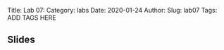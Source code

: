 Title: Lab 07:
Category: labs
Date: 2020-01-24
Author: 
Slug: lab07
Tags: ADD TAGS HERE


## Slides
<!-- - [PDF | Lecture 1: Description]({attach}presentation/Lecture1_Data.pdf) -->